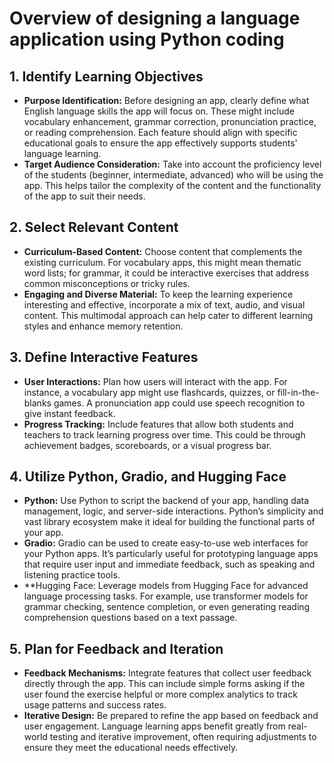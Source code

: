 # Overview of designing a language application using Python coding

## 1. Identify Learning Objectives
+ **Purpose Identification:** Before designing an app, clearly define what English language skills the app will focus on. These might include vocabulary enhancement, grammar correction, pronunciation practice, or reading comprehension. Each feature should align with specific educational goals to ensure the app effectively supports students' language learning.
+ **Target Audience Consideration:** Take into account the proficiency level of the students (beginner, intermediate, advanced) who will be using the app. This helps tailor the complexity of the content and the functionality of the app to suit their needs.
## 2. Select Relevant Content
+ **Curriculum-Based Content:** Choose content that complements the existing curriculum. For vocabulary apps, this might mean thematic word lists; for grammar, it could be interactive exercises that address common misconceptions or tricky rules.
+ **Engaging and Diverse Material:** To keep the learning experience interesting and effective, incorporate a mix of text, audio, and visual content. This multimodal approach can help cater to different learning styles and enhance memory retention.
## 3. Define Interactive Features
+ **User Interactions:** Plan how users will interact with the app. For instance, a vocabulary app might use flashcards, quizzes, or fill-in-the-blanks games. A pronunciation app could use speech recognition to give instant feedback.
+ **Progress Tracking:** Include features that allow both students and teachers to track learning progress over time. This could be through achievement badges, scoreboards, or a visual progress bar.
## 4. Utilize Python, Gradio, and Hugging Face
+ **Python:** Use Python to script the backend of your app, handling data management, logic, and server-side interactions. Python’s simplicity and vast library ecosystem make it ideal for building the functional parts of your app.
+ **Gradio:** Gradio can be used to create easy-to-use web interfaces for your Python apps. It’s particularly useful for prototyping language apps that require user input and immediate feedback, such as speaking and listening practice tools.
+ **Hugging Face: Leverage models from Hugging Face for advanced language processing tasks. For example, use transformer models for grammar checking, sentence completion, or even generating reading comprehension questions based on a text passage.
## 5. Plan for Feedback and Iteration
+ **Feedback Mechanisms:** Integrate features that collect user feedback directly through the app. This can include simple forms asking if the user found the exercise helpful or more complex analytics to track usage patterns and success rates.
+ **Iterative Design:** Be prepared to refine the app based on feedback and user engagement. Language learning apps benefit greatly from real-world testing and iterative improvement, often requiring adjustments to ensure they meet the educational needs effectively.
